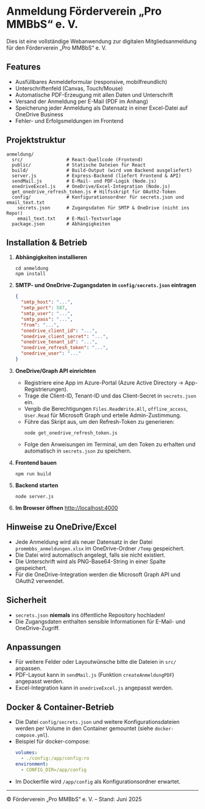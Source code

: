 # Anmeldung Förderverein „Pro MMBbS“ e. V.

Dies ist eine vollständige Webanwendung zur digitalen Mitgliedsanmeldung für den Förderverein „Pro MMBbS“ e. V.

## Features
- Ausfüllbares Anmeldeformular (responsive, mobilfreundlich)
- Unterschriftenfeld (Canvas, Touch/Mouse)
- Automatische PDF-Erzeugung mit allen Daten und Unterschrift
- Versand der Anmeldung per E-Mail (PDF im Anhang)
- Speicherung jeder Anmeldung als Datensatz in einer Excel-Datei auf OneDrive Business
- Fehler- und Erfolgsmeldungen im Frontend

## Projektstruktur
```
anmeldung/
  src/                # React-Quellcode (Frontend)
  public/             # Statische Dateien für React
  build/              # Build-Output (wird vom Backend ausgeliefert)
  server.js           # Express-Backend (liefert Frontend & API)
  sendMail.js         # E-Mail- und PDF-Logik (Node.js)
  onedriveExcel.js    # OneDrive/Excel-Integration (Node.js)
  get_onedrive_refresh_token.js # Hilfsskript für OAuth2-Token
  config/             # Konfigurationsordner für secrets.json und email_text.txt
    secrets.json      # Zugangsdaten für SMTP & OneDrive (nicht ins Repo!)
    email_text.txt    # E-Mail-Textvorlage
  package.json        # Abhängigkeiten
```

## Installation & Betrieb
1. **Abhängigkeiten installieren**
   ```
   cd anmeldung
   npm install
   ```
2. **SMTP- und OneDrive-Zugangsdaten in `config/secrets.json` eintragen**
   ```json
   {
     "smtp_host": "...",
     "smtp_port": 587,
     "smtp_user": "...",
     "smtp_pass": "...",
     "from": "...",
     "onedrive_client_id": "...",
     "onedrive_client_secret": "...",
     "onedrive_tenant_id": "...",
     "onedrive_refresh_token": "...",
     "onedrive_user": "..."
   }
   ```
3. **OneDrive/Graph API einrichten**
   - Registriere eine App im Azure-Portal (Azure Active Directory → App-Registrierungen).
   - Trage die Client-ID, Tenant-ID und das Client-Secret in `secrets.json` ein.
   - Vergib die Berechtigungen `Files.ReadWrite.All`, `offline_access`, `User.Read` für Microsoft Graph und erteile Admin-Zustimmung.
   - Führe das Skript aus, um den Refresh-Token zu generieren:
     ```
     node get_onedrive_refresh_token.js
     ```
   - Folge den Anweisungen im Terminal, um den Token zu erhalten und automatisch in `secrets.json` zu speichern.

4. **Frontend bauen**
   ```
   npm run build
   ```
5. **Backend starten**
   ```
   node server.js
   ```
6. **Im Browser öffnen**
   [http://localhost:4000](http://localhost:4000)

## Hinweise zu OneDrive/Excel
- Jede Anmeldung wird als neuer Datensatz in der Datei `prommbbs_anmeldungen.xlsx` im OneDrive-Ordner `/Temp` gespeichert.
- Die Datei wird automatisch angelegt, falls sie nicht existiert.
- Die Unterschrift wird als PNG-Base64-String in einer Spalte gespeichert.
- Für die OneDrive-Integration werden die Microsoft Graph API und OAuth2 verwendet.

## Sicherheit
- `secrets.json` **niemals** ins öffentliche Repository hochladen!
- Die Zugangsdaten enthalten sensible Informationen für E-Mail- und OneDrive-Zugriff.

## Anpassungen
- Für weitere Felder oder Layoutwünsche bitte die Dateien in `src/` anpassen.
- PDF-Layout kann in `sendMail.js` (Funktion `createAnmeldungPDF`) angepasst werden.
- Excel-Integration kann in `onedriveExcel.js` angepasst werden.

## Docker & Container-Betrieb
- Die Datei `config/secrets.json` und weitere Konfigurationsdateien werden per Volume in den Container gemountet (siehe `docker-compose.yml`).
- Beispiel für docker-compose:
  ```yml
  volumes:
    - ./config:/app/config:ro
  environment:
    - CONFIG_DIR=/app/config
  ```
- Im Dockerfile wird `/app/config` als Konfigurationsordner erwartet.

---
© Förderverein „Pro MMBbS“ e. V. – Stand: Juni 2025
